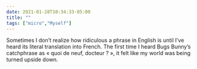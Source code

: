 ```yaml
---
date: 2021-01-28T10:34:33-05:00
title: ""
tags: ["micro","Myself"]
---
```

Sometimes I don’t realize how ridiculous a phrase in English is until I’ve heard its literal translation into French. The first time I heard Bugs Bunny’s catchphrase as « quoi de neuf, docteur ? », it felt like my world was being turned upside down.
